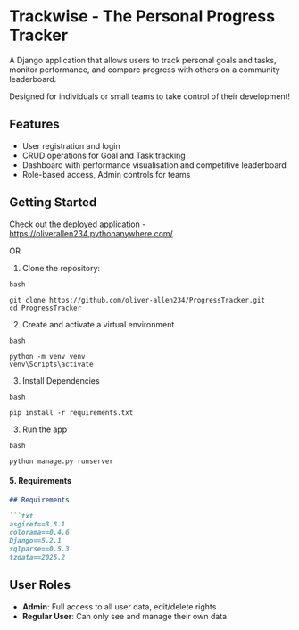 # Trackwise - The Personal Progress Tracker
A Django application that allows users to track personal goals and tasks, monitor performance, and compare progress with others on a community leaderboard.

Designed for individuals or small teams to take control of their development!

## Features

- User registration and login
- CRUD operations for Goal and Task tracking
- Dashboard with performance visualisation and competitive leaderboard
- Role-based access, Admin controls for teams

## Getting Started

Check out the deployed application - https://oliverallen234.pythonanywhere.com/

OR

1. Clone the repository:

```
bash

git clone https://github.com/oliver-allen234/ProgressTracker.git
cd ProgressTracker
```

2. Create and activate a virtual environment

```
bash

python -m venv venv
venv\Scripts\activate
```

3. Install Dependencies

```
bash

pip install -r requirements.txt
```

3. Run the app

```
bash

python manage.py runserver
```

#### 5. **Requirements**
```markdown
## Requirements

```txt
asgiref==3.8.1
colorama==0.4.6
Django==5.2.1
sqlparse==0.5.3
tzdata==2025.2
```


## User Roles

- **Admin**: Full access to all user data, edit/delete rights
- **Regular User**: Can only see and manage their own data
